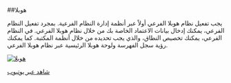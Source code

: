 ##هوبلا

يجب تفعيل نظام هوبلا الفرعي أولاً عبر أنظمة إدارة النظام الفرعية. بمجرد تفعيل النظام الفرعي، يمكنك إدخال بيانات الاعتماد الخاصة بك من خلال نظام هوبلا الفرعي. في النظام الفرعي، يمكنك تخصيص النطاق، والذي يجب تحديده من خلال أنظمة المكتبة.
كما يمكنك رؤية سجل الفهرسة ولوحة هوبلا الرئيسية عبر نظام هوبلا الفرعي.

[![هوبلا](/manual/images/Hoopla.jpg)](https://youtu.be/GWf7e5hzFrE)

[شاهد عبر يوتيوب](https://youtu.be/GWf7e5hzFrE)
